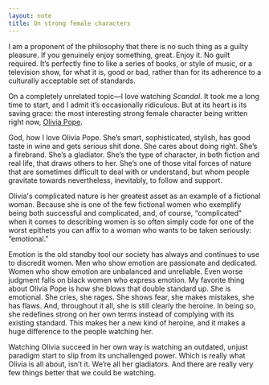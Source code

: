 ```yaml
---
layout: note
title: On strong female characters
---
```


I am a proponent of the philosophy that there is no such thing as a guilty pleasure. If you genuinely enjoy something, great. Enjoy it. No guilt required. It’s perfectly fine to like a series of books, or style of music, or a television show, for what it is, good or bad, rather than for its adherence to a culturally acceptable set of standards.

On a completely unrelated topic—I love watching _Scandal_. It took me a long time to start, and I admit it’s occasionally ridiculous. But at its heart is its saving grace: the most interesting strong female character being written right now, [Olivia Pope](http://en.wikipedia.org/wiki/Olivia_Pope).

God, how I love Olivia Pope. She’s smart, sophisticated, stylish, has good taste in wine and gets serious shit done. She cares about doing right. She’s a firebrand. She’s a gladiator. She’s the type of character, in both fiction and real life, that draws others to her. She’s one of those vital forces of nature that are sometimes difficult to deal with or understand, but whom people gravitate towards nevertheless, inevitably, to follow and support.

Olivia's complicated nature is her greatest asset as an example of a fictional woman. Because she is one of the few fictional women who exemplify being both successful and complicated, and, of course, “complicated" when it comes to describing women is so often simply code for one of the worst epithets you can affix to a woman who wants to be taken seriously: “emotional."

Emotion is the old standby tool our society has always and continues to use to discredit women. Men who show emotion are passionate and dedicated. Women who show emotion are unbalanced and unreliable. Even worse judgment falls on black women who express emotion. My favorite thing about Olivia Pope is how she blows that double standard up. She is emotional. She cries, she rages. She shows fear, she makes mistakes, she has flaws. And, throughout it all, she is still clearly the heroine. In being so, she redefines strong on her own terms instead of complying with its existing standard. This makes her a new kind of heroine, and it makes a huge difference to the people watching her.

Watching Olivia succeed in her own way is watching an outdated, unjust paradigm start to slip from its unchallenged power. Which is really what Olivia is all about, isn’t it. We’re all her gladiators. And there are really very few things better that we could be watching.
